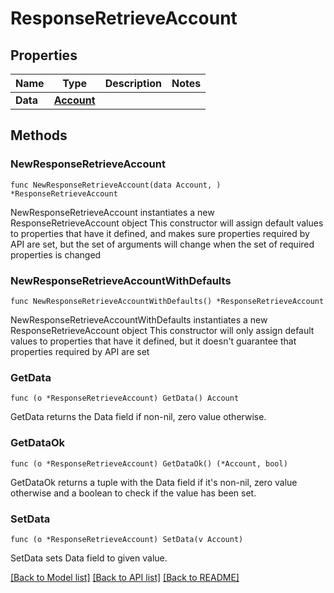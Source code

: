 # ResponseRetrieveAccount

## Properties

Name | Type | Description | Notes
------------ | ------------- | ------------- | -------------
**Data** | [**Account**](Account.md) |  | 

## Methods

### NewResponseRetrieveAccount

`func NewResponseRetrieveAccount(data Account, ) *ResponseRetrieveAccount`

NewResponseRetrieveAccount instantiates a new ResponseRetrieveAccount object
This constructor will assign default values to properties that have it defined,
and makes sure properties required by API are set, but the set of arguments
will change when the set of required properties is changed

### NewResponseRetrieveAccountWithDefaults

`func NewResponseRetrieveAccountWithDefaults() *ResponseRetrieveAccount`

NewResponseRetrieveAccountWithDefaults instantiates a new ResponseRetrieveAccount object
This constructor will only assign default values to properties that have it defined,
but it doesn't guarantee that properties required by API are set

### GetData

`func (o *ResponseRetrieveAccount) GetData() Account`

GetData returns the Data field if non-nil, zero value otherwise.

### GetDataOk

`func (o *ResponseRetrieveAccount) GetDataOk() (*Account, bool)`

GetDataOk returns a tuple with the Data field if it's non-nil, zero value otherwise
and a boolean to check if the value has been set.

### SetData

`func (o *ResponseRetrieveAccount) SetData(v Account)`

SetData sets Data field to given value.



[[Back to Model list]](../README.md#documentation-for-models) [[Back to API list]](../README.md#documentation-for-api-endpoints) [[Back to README]](../README.md)


